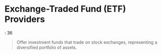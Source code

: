 # Exchange-Traded Fund (ETF) Providers

: 36

> Offer investment funds that trade on stock exchanges, representing a diversified portfolio of assets.
>